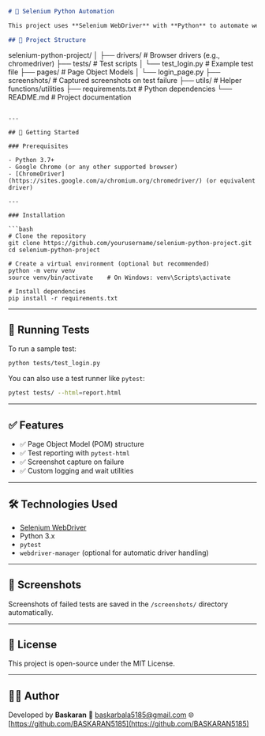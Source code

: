 ```markdown
# 🧪 Selenium Python Automation

This project uses **Selenium WebDriver** with **Python** to automate web browser interactions for testing or data scraping purposes.

## 📁 Project Structure

```

selenium-python-project/
│
├── drivers/                  # Browser drivers (e.g., chromedriver)
├── tests/                    # Test scripts
│   └── test\_login.py         # Example test file
├── pages/                    # Page Object Models
│   └── login\_page.py
├── screenshots/              # Captured screenshots on test failure
├── utils/                    # Helper functions/utilities
├── requirements.txt          # Python dependencies
└── README.md                 # Project documentation

````

---

## 🚀 Getting Started

### Prerequisites

- Python 3.7+
- Google Chrome (or any other supported browser)
- [ChromeDriver](https://sites.google.com/a/chromium.org/chromedriver/) (or equivalent driver)

---

### Installation

```bash
# Clone the repository
git clone https://github.com/yourusername/selenium-python-project.git
cd selenium-python-project

# Create a virtual environment (optional but recommended)
python -m venv venv
source venv/bin/activate    # On Windows: venv\Scripts\activate

# Install dependencies
pip install -r requirements.txt
````

---

## 🧪 Running Tests

To run a sample test:

```bash
python tests/test_login.py
```

You can also use a test runner like `pytest`:

```bash
pytest tests/ --html=report.html
```

---

## ✅ Features

* ✅ Page Object Model (POM) structure
* ✅ Test reporting with `pytest-html`
* ✅ Screenshot capture on failure
* ✅ Custom logging and wait utilities

---

## 🛠️ Technologies Used

* [Selenium WebDriver](https://www.selenium.dev/)
* Python 3.x
* `pytest`
* `webdriver-manager` (optional for automatic driver handling)

---

## 📸 Screenshots

Screenshots of failed tests are saved in the `/screenshots/` directory automatically.

---

## 📄 License

This project is open-source under the MIT License.

---

## 🙋‍♂️ Author

Developed by **Baskaran**
📧 [baskarbala5185@gmail.com](baskarbala5185@gmail.com)
🌐 [https://github.com/BASKARAN5185](https://github.com/BASKARAN5185)

```

